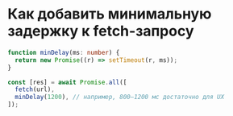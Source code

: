 # Как добавить минимальную задержку к fetch-запросу

```ts
function minDelay(ms: number) {
  return new Promise((r) => setTimeout(r, ms));
}
```

```ts
const [res] = await Promise.all([
  fetch(url),
  minDelay(1200), // например, 800–1200 мс достаточно для UX
]);
```
